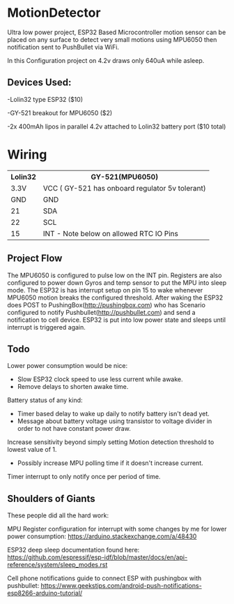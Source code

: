 # MotionDetector
Ultra low power project, ESP32 Based Microcontroller motion sensor can be placed on any surface to detect very small motions using MPU6050 then notification sent to PushBullet via WiFi.

In this Configuration project on 4.2v draws only 640uA while asleep.

Devices Used:
------
-Lolin32 type ESP32 ($10)

-GY-521 breakout for MPU6050 ($2)

-2x 400mAh lipos in parallel 4.2v attached to Lolin32 battery port ($10 total)


Wiring
======
<table>
  <tr>
    <th>Lolin32</th>     <th>GY-521(MPU6050)</th></tr>
  <tr><td>3.3V</td><td>VCC ( GY-521 has onboard regulator 5v tolerant)</td></tr>
  <tr><td>GND</td><td>GND</td></tr>
  <tr><td>21</td><td>SDA</td></tr>
  <tr><td>22</td><td>SCL</td></tr>
  <tr><td>15</td><td>INT - Note below on allowed RTC IO Pins</td></tr>

</table>

Project Flow
----
The MPU6050 is configured to pulse low on the INT pin.  Registers are also configured to power down Gyros and temp sensor to put the MPU into sleep mode.
The ESP32 is has interrupt setup on pin 15 to wake whenever MPU6050 motion breaks the configured threshold.
After waking the ESP32 does POST to PushingBox(http://pushingbox.com) who has Scenario configured to notify Pushbullet(http://pushbullet.com) and send a notification to cell device.
ESP32 is put into low power state and sleeps until interrupt is triggered again.


Todo
-----
Lower power consumption would be nice:
- Slow ESP32 clock speed to use less current while awake.
- Remove delays to shorten awake time.

Battery status of any kind:
- Timer based delay to wake up daily to notify battery isn't dead yet.
- Message about battery voltage using transistor to voltage divider in order to not have constant power draw.

Increase sensitivity beyond simply setting Motion detection threshold to lowest value of 1.
- Possibly increase MPU polling time if it doesn't increase current.

Timer interrupt to only notify once per period of time.


Shoulders of Giants
----
These people did all the hard work:

MPU Register configuration for interrupt with some changes by me for lower power consumption: https://arduino.stackexchange.com/a/48430

ESP32 deep sleep documentation found here: https://github.com/espressif/esp-idf/blob/master/docs/en/api-reference/system/sleep_modes.rst

Cell phone notifications guide to connect ESP with pushingbox with pushbullet: https://www.geekstips.com/android-push-notifications-esp8266-arduino-tutorial/
